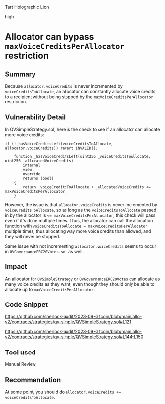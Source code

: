 Tart Holographic Lion

high

# Allocator can bypass `maxVoiceCreditsPerAllocator` restriction
## Summary

Because `allocator.voiceCredits` is never incremented by `voiceCreditsToAllocate`, an allocator can constantly allocate voice credits to a recipient without being stopped by the `maxVoiceCreditsPerAllocator` restriction. 

## Vulnerability Detail

In QVSimpleStrategy.sol, here is the check to see if an allocator can allocate more voice credits:

`if (!_hasVoiceCreditsLeft(voiceCreditsToAllocate, allocator.voiceCredits)) revert INVALID();`

```solidity
    function _hasVoiceCreditsLeft(uint256 _voiceCreditsToAllocate, uint256 _allocatedVoiceCredits)
        internal
        view
        override
        returns (bool)
    {
        return _voiceCreditsToAllocate + _allocatedVoiceCredits <= maxVoiceCreditsPerAllocator;
    }
```

However, the issue is that `allocator.voiceCredits` is never incremented by `voiceCreditsToAllocate`, so as long as the `voiceCreditsToAllocate` passed in by the allocator is `<= maxVoiceCreditsPerAllocator`, this check will pass even if it's done multiple times. Thus, the allocator can call the allocation function with `voiceCreditsToAllocate = maxVoiceCreditsPerAllocator` multiple times, thus allocating way more voice credits than allowed, and they will never be stopped. 

Same issue with not incrementing `allocator.voiceCredits` seems to occur in `QVGovernanceERC20Votes.sol` as well. 

## Impact

An allocator for `QVSimpleStrategy` or `QVGovernanceERC20Votes` can allocate as many voice credits as they want, even though they should only be able to allocate up to `maxVoiceCreditsPerAllocator`. 

## Code Snippet
https://github.com/sherlock-audit/2023-09-Gitcoin/blob/main/allo-v2/contracts/strategies/qv-simple/QVSimpleStrategy.sol#L121

https://github.com/sherlock-audit/2023-09-Gitcoin/blob/main/allo-v2/contracts/strategies/qv-simple/QVSimpleStrategy.sol#L144-L150

## Tool used

Manual Review

## Recommendation

At some point, you should do `allocator.voiceCredits += voiceCreditsToAllocate`. 